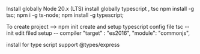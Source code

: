 Install globally Node 20.x (LTS)
install globally typescript , tsc 
    npm install -g tsc;
    npm i -g ts-node;
    npm install -g typescript;

To create project --> 
    npm init
create and setup typescript config file
    tsc --init
edit filed 
setup -- 
    compiler 
    "target" : "es2016",
    "module": "commonjs", 

install for type script support
    @types/express 



